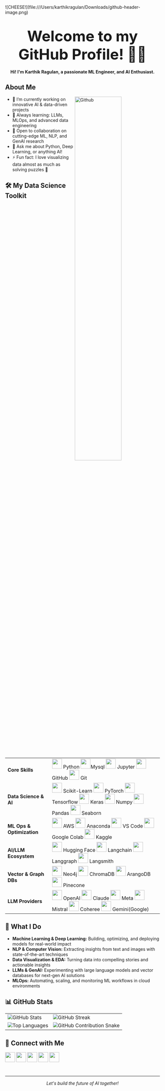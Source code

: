 <p>
  ![CHEESE!](file:///Users/karthikragulan/Downloads/github-header-image.png)
</p>

<h1 align="center"><strong><span style="font-size:48px;">Welcome to my GitHub Profile! 🚀✨</span></strong></h1>


<div align="center" size="20px">
  <b>Hi! I'm Karthik Ragulan, a passionate ML Engineer, and AI Enthusiast.</b> <br>
</div>

<h2> About Me </h2>
<img width="55%" align="right" alt="Github" src="https://raw.githubusercontent.com/onimur/.github/master/.resources/git-header.svg">

<ul>
  <li>🔭 I’m currently working on innovative AI & data-driven projects</li>
  <li>🌱 Always learning: LLMs, MLOps, and advanced data engineering</li>
  <li>👯 Open to collaboration on cutting-edge ML, NLP, and GenAI research</li>
  <li>💬 Ask me about Python, Deep Learning, or anything AI!</li>
  <li>⚡ Fun fact: I love visualizing data almost as much as solving puzzles 🧩</li>
</ul>

<h2> 🛠️ My Data Science Toolkit </h2>

<table>
  <tr>
    <td><b>Core Skills</b></td>
    <td>
      <img width="32px" src="https://techstack-generator.vercel.app/python-icon.svg"> Python
      <img width="32px" src="https://techstack-generator.vercel.app/mysql-icon.svg">Mysql
      <img width="32px" src="https://github.com/marwin1991/profile-technology-icons/blob/main/icons/jupyter_notebook.png"> Jupyter
      <img width="32px" src="https://techstack-generator.vercel.app/github-icon.svg"> GitHub
      <img width="32px" src="https://raw.githubusercontent.com/marwin1991/profile-technology-icons/refs/heads/main/icons/git.png"> Git
      
  </tr>
  <tr>
    <td><b>Data Science & AI</b></td>
    <td>
      <img width="32px" src="https://raw.githubusercontent.com/rahulbanerjee26/githubAboutMeGenerator/main/icons/scikit.svg"> Scikit-Learn
      <img width="32px" src="https://raw.githubusercontent.com/rahulbanerjee26/githubAboutMeGenerator/main/icons/pytorch.svg"> PyTorch
      <img width="32px" src="https://user-images.githubusercontent.com/25181517/223639822-2a01e63a-a7f9-4a39-8930-61431541bc06.png"> Tensorflow
      <img width="32px" src=""> Keras
      <img width="32px" src="https://github.com/marwin1991/profile-technology-icons/blob/main/icons/numpy.png"> Numpy
      <img width="32px" src="https://github.com/marwin1991/profile-technology-icons/blob/main/icons/pandas.png"> Pandas
      <img width="32px" src="https://user-images.githubusercontent.com/315810/92159303-30d41100-edfb-11ea-8107-1c5352202571.png"> Seaborn
    </td>
  </tr>
  <tr>
    <td><b>ML Ops & Optimization</b></td>
    <td>
      <img width="32px" src="https://techstack-generator.vercel.app/aws-icon.svg"> AWS
      <img width="32px" src="https://cdn.jsdelivr.net/gh/devicons/devicon/icons/anaconda/anaconda-original.svg"> Anaconda
      <img width="32px" src="https://cdn.jsdelivr.net/gh/devicons/devicon/icons/vscode/vscode-original.svg"> VS Code
      <img width="32px" src="https://upload.wikimedia.org/wikipedia/commons/thumb/d/d0/Google_Colaboratory_SVG_Logo.svg/1280px-Google_Colaboratory_SVG_Logo.svg.png"> Google Colab
      <img width="32px" src="https://www.kaggle.com/static/images/logos/kaggle-logo-gray-300.png"> Kaggle
    </td>
  </tr>
  <tr>
    <td><b>AI/LLM Ecosystem</b></td>
    <td>
      <img width="32px" src="https://huggingface.co/datasets/huggingface/brand-assets/resolve/main/hf-logo.svg"> Hugging Face
      <img width="32px" src="https://assets.streamlinehq.com/image/private/w_300,h_300,ar_1/f_auto/v1/icons/logos/langchain-ipuhh4qo1jz5ssl4x0g2a.png/langchain-dp1uxj2zn3752pntqnpfu2.png?_a=DATAdtAAZAA0"> Langchain
      <img width="32px" src="https://registry.npmmirror.com/@lobehub/icons-static-png/1.49.0/files/light/langgraph-color.png"> Langgraph
      <img width="32px" src="[https://avatars.githubusercontent.com/u/108233011?s=200&v=4](https://registry.npmmirror.com/@lobehub/icons-static-png/1.49.0/files/dark/langsmith-color.png)"> Langsmith
    </td>
  </tr>
  <tr>
    <td><b>Vector & Graph DBs</b></td>
    <td>
      <img width="32px" src="https://encrypted-tbn0.gstatic.com/images?q=tbn:ANd9GcQ9sTNL2LWtVPMSkovMt1Xj5viuxLRYZlAG5A&s"> Neo4j
      <img width="32px" src="https://encrypted-tbn0.gstatic.com/images?q=tbn:ANd9GcRCqd_XPfXSx4LU6aBoVWObLz0ShODYzp9Z6Q&s"> ChromaDB
      <img width="32px" src="https://encrypted-tbn0.gstatic.com/images?q=tbn:ANd9GcSjKHxiSiI8pWkajYlus9q-Il7vTQByplDVpw&s"> ArangoDB
      <img width="32px" src="https://encrypted-tbn0.gstatic.com/images?q=tbn:ANd9GcRJT3e4pOjYxOEfGjpM7Bezb0i9BSFVWphPAQ&s"> Pinecone
    </td>
  </tr>
  <tr>
    <td><b>LLM Providers</b></td>
    <td>
      <img width="32px" src="https://registry.npmmirror.com/@lobehub/icons-static-png/1.49.0/files/dark/openai.png"> OpenAI
      <img width="32px" src="https://registry.npmmirror.com/@lobehub/icons-static-png/1.49.0/files/dark/claude-color.png"> Claude
      <img width="32px" src="https://registry.npmmirror.com/@lobehub/icons-static-png/1.49.0/files/dark/meta-color.png"> Meta
      <img width="32px" src="https://registry.npmmirror.com/@lobehub/icons-static-png/1.49.0/files/dark/mistral-color.png"> Mistral
      <img width="32px" src="https://registry.npmmirror.com/@lobehub/icons-static-png/1.49.0/files/dark/cohere-color.png"> Coheree
      <img width="32px" src="https://registry.npmmirror.com/@lobehub/icons-static-png/1.49.0/files/dark/gemini-color.png"> Gemini(Google)
    </td>
  </tr>
</table>

<h2> 🚀 What I Do </h2>

- **Machine Learning & Deep Learning:** Building, optimizing, and deploying models for real-world impact
- **NLP & Computer Vision:** Extracting insights from text and images with state-of-the-art techniques
- **Data Visualization & EDA:** Turning data into compelling stories and actionable insights
- **LLMs & GenAI:** Experimenting with large language models and vector databases for next-gen AI solutions
- **MLOps:** Automating, scaling, and monitoring ML workflows in cloud environments

<h2> 📊 GitHub Stats </h2>

<table>
  <tr>
    <td>
      <img src="https://github-readme-stats.vercel.app/api?username=karthik7271&show_icons=true&theme=gotham&border_radius=30" alt="GitHub Stats">
    </td>
    <td>
      <img src="https://github-readme-streak-stats.herokuapp.com/?user=karthik7271&theme=gotham&border_radius=30" alt="GitHub Streak">
    </td>
  </tr>
  <tr>
    <td>
      <img src="https://github-readme-stats.vercel.app/api/top-langs/?username=karthik7271&theme=gotham&border_radius=30" alt="Top Languages">
    </td>
    <td>
      <img src="https://github.com/karthik7271/karthik7271/raw/output/github-contribution-grid-snake.svg" alt="GitHub Contribution Snake">
    </td>
  </tr>
</table>

<h2> 🤝 Connect with Me </h2>

<a href="https://www.linkedin.com/in/your-linkedin"><img width="32px" align="center" src="https://raw.githubusercontent.com/rahulbanerjee26/githubAboutMeGenerator/main/icons/linked-in-alt.svg"></a>
<a href="https://twitter.com/your-twitter"><img width="32px" align="center" src="https://raw.githubusercontent.com/rahulbanerjee26/githubAboutMeGenerator/main/icons/twitter.svg"></a>
<a href="https://medium.com/@your-medium"><img width="32px" align="center" src="https://raw.githubusercontent.com/rahulbanerjee26/githubAboutMeGenerator/main/icons/medium.svg"></a>
<a href="https://github.com/karthik7271"><img width="32px" align="center" src="https://raw.githubusercontent.com/rahulbanerjee26/githubAboutMeGenerator/main/icons/github.svg"></a>
<a href="http://your-portfolio.com/"><img width="32px" align="center" src="https://raw.githubusercontent.com/rahulbanerjee26/githubAboutMeGenerator/main/icons/portfolio.png"></a>

<br>

---

<p align="center">
  <i>Let's build the future of AI together!</i>
</p>
